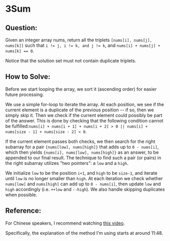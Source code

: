 # 3Sum

## Question:
Given an integer array nums, return all the triplets `[nums[i],
nums[j], nums[k]]` such that `i != j, i != k, and j != k`, and
`nums[i] + nums[j] + nums[k] == 0`.

Notice that the solution set must not contain duplicate triplets.

## How to Solve:
Before we start looping the array, we sort it (ascending order) for
easier future processing.

We use a simple for-loop to iterate the array. At each position, we
see if the current element is a duplicate of the previous position --
if so, then we simply skip it. Then we check if the current element
could possibly be part of the answer. This is done by checking that
the following condition cannot be fulfilled:`nums[i] + nums[i + 1] +
nums[i + 2] > 0 || nums[i] + nums[size - 1] + nums[size - 2] < 0`.

If the current element passes both checks, we then search for the
right subarray for a pair `{nums[low], nums[high]}` that adds up to
`0 - nums[i]`, which then yields `{nums[i], nums[low], nums[high]}` as
an answer, to be appended to our final result. The technique to find
such a pair (or pairs) in the right subarray utilizes "two pointers":
a `low` and a `high`.

We initialize `low` to be the position `i+1`, and `high` to be
`size-1`, and iterate until `low` is no longer smaller than `high`. At
each iteration we check whether `nums[low]` and `nums[high]` can add
up to `0 - nums[i]`, then update `low` and `high` accordingly
(i.e. `++low` and `--high`). We also handle skipping duplicates when
possible.

## Reference:
For Chinese speakers, I recommend watching [this video](https://www.youtube.com/watch?v=zQDbMjNsuvY).

Specifically, the explanation of the method I'm using starts at around
11:48.
